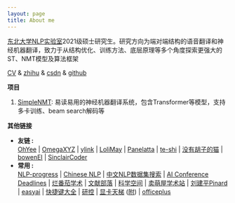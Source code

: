 ```yaml
---
layout: page
title: About me
---
```


[东北大学NLP实验室](http://www.nlplab.com/)2021级硕士研究生。研究方向为端对端结构的语音翻译和神经机器翻译，致力于从结构优化、训练方法、底层原理等多个角度探索更强大的ST、NMT模型及算法框架

[CV](https://cdn.jsdelivr.net/gh/hannlp/Books@1.02/private/me_cv_en.pdf) & [zhihu](https://www.zhihu.com/people/han-yu-chen-3) & [csdn](https://blog.csdn.net/qq_42734797) & [github](https://github.com/hannlp)

**项目**
1. [SimpleNMT](https://github.com/hannlp/SimpleNMT): 易读易用的神经机器翻译系统，包含Transformer等模型，支持多卡训练、beam search解码等

**其他链接**
- **友链 :**  
[OhYee](https://www.oyohyee.com/) | [OmegaXYZ](https://www.omegaxyz.com/) | [ylink](http://ylinknest.top/) | [LoliMay](https://www.lolimay.cn) | [Panelatta](https://panelatta.top/) | [te-shi](http://te-shi.com/) | [没有胡子的猫](https://www.asimok.site/blog/) | [bowenEI](http://bowenei.gitee.io/) | [SinclairCoder](https://sinclaircoder.github.io/)
- **常用 :**  
 [NLP-progress](http://nlpprogress.com/) | [Chinese NLP](https://chinesenlp.xyz/#/) | [中文NLP数据集搜索](https://www.cluebenchmarks.com/dataSet_search.html) | [AI Conference Deadlines](https://aideadlin.es/?sub=NLP,ML) | [烂番茄学术](https://xueshu.lanfanshu.cn/) | [文献部落](http://459.org/) | [科学空间](https://spaces.ac.cn/category/Big-Data) | [卖萌屋学术站](https://arxiv.xixiaoyao.cn/) | [刘建平Pinard](https://www.cnblogs.com/pinard/) | [easyai](https://easyai.tech/) | [快捷键大全](http://mykeys.sinaapp.com/index.php#) | [研控](https://www.yankong.org/) | [显卡天梯](https://topic.expreview.com/GPU/#) ([附](https://www.mydrivers.com/zhuanti/tianti/gpu/)) | [officeplus](http://www.officeplus.cn/Template/Home.shtml)